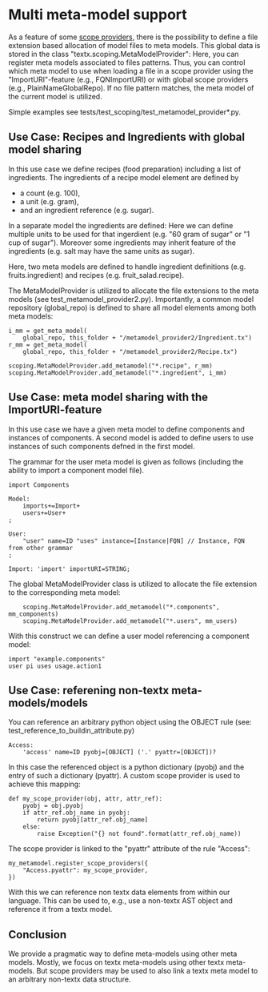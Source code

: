 # Multi meta-model support

As a feature of some [scope providers](scoping.md),
there is the possibility to define a file extension based allocation of
model files to meta models. This global data is stored in the class
"textx.scoping.MetaModelProvider": Here, you can register meta models
associated to files patterns. Thus, you can control which meta model to use
when loading a file in a scope provider using the "ImportURI"-feature (e.g.,
FQNImportURI) or with global scope providers (e.g., PlainNameGlobalRepo).
If no file pattern matches, the meta model of the current model
is utilized.

Simple examples see tests/test_scoping/test_metamodel_provider*.py.

## Use Case: Recipes and Ingredients with global model sharing
In this use case we define recipes (food preparation) including a list of
ingredients. The ingredients of a recipe model element are defined by

 * a count (e.g. 100),
 * a unit (e.g. gram),
 * and an ingredient reference (e.g. sugar).

In a separate model the ingredients are defined: Here we can define multiple
units to be used for that ingerdient (e.g. "60 gram of sugar" or
"1 cup of sugar").
Moreover some ingredients may inherit feature of the ingredients (e.g.
salt may have the same units as sugar).

Here, two meta models are defined to handle ingredient definitions
(e.g. fruits.ingredient) and recipes (e.g. fruit_salad.recipe).

The MetaModelProvider is utilized to allocate the file extensions to
the meta models (see test_metamodel_provider2.py). Importantly, a common
model repository (global_repo) is defined to share all model elements
among both meta models:

    i_mm = get_meta_model(
        global_repo, this_folder + "/metamodel_provider2/Ingredient.tx")
    r_mm = get_meta_model(
        global_repo, this_folder + "/metamodel_provider2/Recipe.tx")

    scoping.MetaModelProvider.add_metamodel("*.recipe", r_mm)
    scoping.MetaModelProvider.add_metamodel("*.ingredient", i_mm)


## Use Case: meta model sharing with the ImportURI-feature
In this use case we have a given meta model to define components and instances
of components. A second model is added to define users to use instances of
such components defned in the first model.


The grammar for the user meta model is given as follows (including the
ability to import a component model file).

    import Components

    Model:
        imports+=Import+
        users+=User+
    ;

    User:
        "user" name=ID "uses" instance=[Instance|FQN] // Instance, FQN from other grammar
    ;

    Import: 'import' importURI=STRING;


The global MetaModelProvider class is utilized to allocate the file
extension to the corresponding meta model:

        scoping.MetaModelProvider.add_metamodel("*.components", mm_components)
        scoping.MetaModelProvider.add_metamodel("*.users", mm_users)

With this construct we can define a user model referencing a component
model:

    import "example.components"
    user pi uses usage.action1


## Use Case: referening non-textx meta-models/models

You can reference an arbitrary python object using the OBJECT rule (see:
test_reference_to_buildin_attribute.py)

    Access:
        'access' name=ID pyobj=[OBJECT] ('.' pyattr=[OBJECT])?


In this case the referenced object is a python dictionary (pyobj)
and the entry of such a dictionary (pyattr). A custom scope provider
is used to achieve this mapping:

    def my_scope_provider(obj, attr, attr_ref):
        pyobj = obj.pyobj
        if attr_ref.obj_name in pyobj:
            return pyobj[attr_ref.obj_name]
        else:
            raise Exception("{} not found".format(attr_ref.obj_name))


The scope provider is linked to the "pyattr" attribute of the rule "Access":

    my_metamodel.register_scope_providers({
        "Access.pyattr": my_scope_provider,
    })


With this we can reference non textx data elements from within our language.
This can be used to, e.g., use a non-textx AST object and reference it from
a textx model.

## Conclusion

We provide a pragmatic way to define meta-models using other meta models.
Mostly, we focus on textx meta-models using other textx meta-models. But
scope providers may be used to also link a textx meta model to an arbitrary
non-textx data structure.
